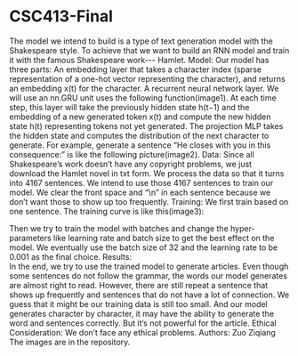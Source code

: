 # CSC413-Final
The model we intend to build is a type of text generation model with the Shakespeare style. To achieve that we want to build an RNN model and train it with the famous Shakespeare work--- Hamlet.
Model:
Our model has three parts:
An embedding layer that takes a character index (sparse representation of a one-hot vector representing the character), and returns an embedding x(t) for the character.
A recurrent neural network layer. We will use an nn.GRU unit uses the following function(image1). At each time step, this layer will take the previously hidden state h(t−1) and the embedding of a new generated token x(t) and compute the new hidden state h(t) representing tokens not yet generated.
The projection MLP takes the hidden state and computes the distribution of the next character to generate.
For example, generate a sentence “He closes with you in this consequence:” is like the following picture(image2).
Data:
Since all Shakespeare’s work doesn’t have any copyright problems, we just download the Hamlet novel in txt form. We process the data so that it turns into 4167 sentences. We intend to use those 4167 sentences to train our model.
We clear the front space and “\n” in each sentence because we don’t want those to show up too frequently.
Training:
We first train based on one sentence. The training curve is like this(image3): 

Then we try to train the model with batches and change the hyper-parameters like learning rate and batch size to get the best effect on the model.
We eventually use the batch size of 32 and the learning rate to be 0.001 as the final choice.
Results:  
In the end, we try to use the trained model to generate articles. Even though some sentences do not follow the grammar, the words our model generates are almost right to read. 
However, there are still repeat a sentence that shows up frequently and sentences that do not have a lot of connection. We guess that it might be our training data is still too small. And our model generates character by character, it may have the ability to generate the word and sentences correctly. But it‘s not powerful for the article.
Ethical Consideration:
We don’t face any ethical problems.
Authors:
Zuo Ziqiang  
The images are in the repository.

